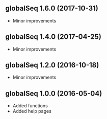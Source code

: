 ## globalSeq 1.6.0 (2017-10-31)

* Minor improvements

## globalSeq 1.4.0 (2017-04-25)

* Minor improvements

## globalSeq 1.2.0 (2016-10-18)

* Minor improvements

## globalSeq 1.0.0 (2016-05-04)

* Added functions
* Added help pages